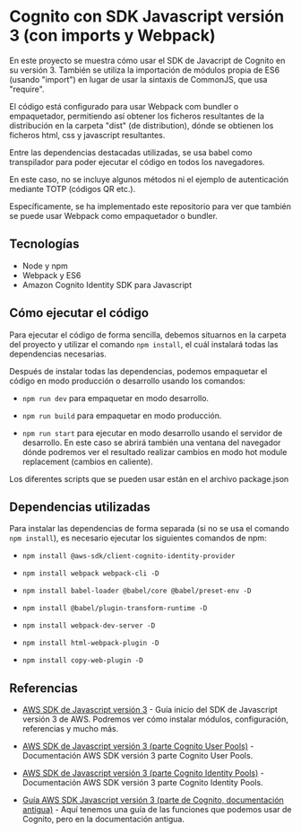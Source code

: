 # Cognito con SDK Javascript versión 3 (con imports y Webpack)

En este proyecto se muestra cómo usar el SDK de Javacript de Cognito en su versión 3. También se utiliza la importación de módulos propia de ES6 (usando "import") en lugar de usar la sintaxis de CommonJS, que usa "require".

El código está configurado para usar Webpack com bundler o empaquetador, permitiendo así obtener los ficheros resultantes de la distribución en la carpeta "dist" (de distribution), dónde se obtienen los ficheros html, css y javascript resultantes. 

Entre las dependencias destacadas utilizadas, se usa babel como transpilador para poder ejecutar el código en todos los navegadores.

En este caso, no se incluye algunos métodos ni el ejemplo de autenticación mediante TOTP (códigos QR etc.). 

Específicamente, se ha implementado este repositorio para ver que también se puede usar Webpack como empaquetador o bundler.

## Tecnologías 

* Node y npm
* Webpack y ES6
* Amazon Cognito Identity SDK para Javascript

## Cómo ejecutar el código

Para ejecutar el código de forma sencilla, debemos situarnos en la carpeta del proyecto y utilizar el comando `npm install`, el cuál instalará todas las dependencias necesarias.

Después de instalar todas las dependencias, podemos empaquetar el código en modo producción o desarrollo usando los comandos:

* `npm run dev` para empaquetar en modo desarrollo.

* `npm run build` para empaquetar en modo producción.

* `npm run start` para ejecutar en modo desarrollo usando el servidor de desarrollo. En este caso se abrirá también una ventana del navegador dónde podremos ver el resultado realizar cambios en modo hot module replacement (cambios en caliente).

Los diferentes scripts que se pueden usar están en el archivo package.json

## Dependencias utilizadas

Para instalar las dependencias de forma separada (si no se usa el comando `npm install`), es necesario ejecutar los siguientes comandos de npm:

* `npm install @aws-sdk/client-cognito-identity-provider`

* `npm install webpack webpack-cli -D`

* `npm install babel-loader @babel/core @babel/preset-env -D`

* `npm install @babel/plugin-transform-runtime -D`

* `npm install webpack-dev-server -D`

* `npm install html-webpack-plugin -D`

* `npm install copy-web-plugin -D`

## Referencias

- [AWS SDK de Javascript versión 3](https://docs.aws.amazon.com/AWSJavaScriptSDK/v3/latest/) - Guía inicio del SDK de Javascript versión 3 de AWS. Podremos ver cómo instalar módulos, configuración, referencias y mucho más.

- [AWS SDK de Javascript versión 3 (parte Cognito User Pools)](https://docs.aws.amazon.com/AWSJavaScriptSDK/v3/latest/preview/Package/-aws-sdk-client-cognito-identity-provider/) - Documentación AWS SDK versión 3 parte Cognito User Pools.

- [AWS SDK de Javascript versión 3 (parte Cognito Identity Pools)](https://docs.aws.amazon.com/AWSJavaScriptSDK/v3/latest/preview/Package/-aws-sdk-client-cognito-identity/) - Documentación AWS SDK versión 3 parte Cognito Identity Pools. 

- [Guía AWS SDK Javascript versión 3 (parte de Cognito, documentación antigua)](https://docs.aws.amazon.com/AWSJavaScriptSDK/v3/latest/clients/client-cognito-identity-provider) - Aquí tenemos una guía de las funciones que podemos usar de Cognito, pero en la documentación antigua.





